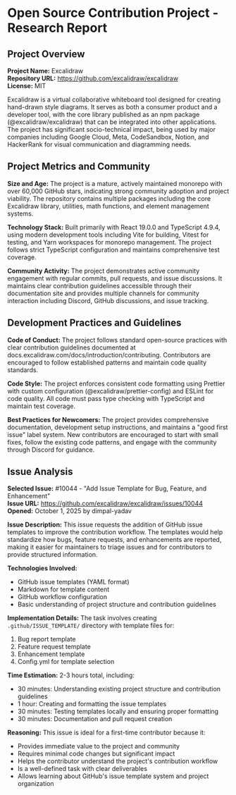 # Open Source Contribution Project - Research Report

## Project Overview

**Project Name:** Excalidraw  
**Repository URL:** https://github.com/excalidraw/excalidraw  
**License:** MIT

Excalidraw is a virtual collaborative whiteboard tool designed for creating hand-drawn style diagrams. It serves as both a consumer product and a developer tool, with the core library published as an npm package (@excalidraw/excalidraw) that can be integrated into other applications. The project has significant socio-technical impact, being used by major companies including Google Cloud, Meta, CodeSandbox, Notion, and HackerRank for visual communication and diagramming needs.

## Project Metrics and Community

**Size and Age:** The project is a mature, actively maintained monorepo with over 60,000 GitHub stars, indicating strong community adoption and project viability. The repository contains multiple packages including the core Excalidraw library, utilities, math functions, and element management systems.

**Technology Stack:** Built primarily with React 19.0.0 and TypeScript 4.9.4, using modern development tools including Vite for building, Vitest for testing, and Yarn workspaces for monorepo management. The project follows strict TypeScript configuration and maintains comprehensive test coverage.

**Community Activity:** The project demonstrates active community engagement with regular commits, pull requests, and issue discussions. It maintains clear contribution guidelines accessible through their documentation site and provides multiple channels for community interaction including Discord, GitHub discussions, and issue tracking.

## Development Practices and Guidelines

**Code of Conduct:** The project follows standard open-source practices with clear contribution guidelines documented at docs.excalidraw.com/docs/introduction/contributing. Contributors are encouraged to follow established patterns and maintain code quality standards.

**Code Style:** The project enforces consistent code formatting using Prettier with custom configuration (@excalidraw/prettier-config) and ESLint for code quality. All code must pass type checking with TypeScript and maintain test coverage.

**Best Practices for Newcomers:** The project provides comprehensive documentation, development setup instructions, and maintains a "good first issue" label system. New contributors are encouraged to start with small fixes, follow the existing code patterns, and engage with the community through Discord for guidance.

## Issue Analysis

**Selected Issue:** #10044 - "Add Issue Template for Bug, Feature, and Enhancement"  
**Issue URL:** https://github.com/excalidraw/excalidraw/issues/10044  
**Opened:** October 1, 2025 by dimpal-yadav

**Issue Description:** This issue requests the addition of GitHub issue templates to improve the contribution workflow. The templates would help standardize how bugs, feature requests, and enhancements are reported, making it easier for maintainers to triage issues and for contributors to provide structured information.

**Technologies Involved:**

- GitHub issue templates (YAML format)
- Markdown for template content
- GitHub workflow configuration
- Basic understanding of project structure and contribution guidelines

**Implementation Details:** The task involves creating `.github/ISSUE_TEMPLATE/` directory with template files for:

1. Bug report template
2. Feature request template
3. Enhancement template
4. Config.yml for template selection

**Time Estimation:** 2-3 hours total, including:

- 30 minutes: Understanding existing project structure and contribution guidelines
- 1 hour: Creating and formatting the issue templates
- 30 minutes: Testing templates locally and ensuring proper formatting
- 30 minutes: Documentation and pull request creation

**Reasoning:** This issue is ideal for a first-time contributor because it:

- Provides immediate value to the project and community
- Requires minimal code changes but significant impact
- Helps the contributor understand the project's contribution workflow
- Is a well-defined task with clear deliverables
- Allows learning about GitHub's issue template system and project organization
